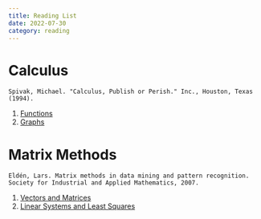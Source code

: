 ```yaml
---
title: Reading List
date: 2022-07-30
category: reading
---
```

# Calculus
```
Spivak, Michael. "Calculus, Publish or Perish." Inc., Houston, Texas (1994).
```
1. [Functions](/posts/spivak_chpt1/)
2. [Graphs](/posts/spivak_chpt2/)

# Matrix Methods
```
Eldén, Lars. Matrix methods in data mining and pattern recognition. Society for Industrial and Applied Mathematics, 2007.
```
1. [Vectors and Matrices](/posts/elden_chpt1-2/)
2. [Linear Systems and Least Squares](/posts/elden_chpt3/)
